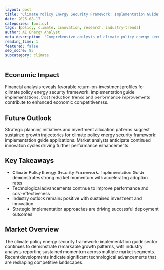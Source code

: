 ```yaml
---
layout: post
title: "Climate Policy Energy Security Framework: Implementation Guide"
date: 2025-08-17
categories: [policy]
tags: [policy, climate, innovation, research, industry-trends]
author: AI Energy Analyst
meta_description: "Comprehensive analysis of climate policy energy security framework: implementation guide covering market trends, technology developments, and industry outlook. Discover key insights and future projections."
reading_time: 1
featured: false
seo_score: 85
subcategory: climate
---
```


## Economic Impact

Financial analysis reveals favorable return-on-investment profiles for climate policy energy security framework: implementation guide implementations. Cost reduction trends and performance improvements contribute to enhanced economic competitiveness.

## Future Outlook

Strategic planning initiatives and investment allocation patterns suggest sustained growth trajectories for climate policy energy security framework: implementation guide applications. Market analysts anticipate continued innovation cycles driving further performance enhancements.

## Key Takeaways

- Climate Policy Energy Security Framework: Implementation Guide demonstrates strong market momentum with accelerating adoption rates
- Technological advancements continue to improve performance and cost-effectiveness
- Industry outlook remains positive with sustained investment and innovation
- Strategic implementation approaches are driving successful deployment outcomes

## Market Overview

The climate policy energy security framework: implementation guide sector continues to demonstrate remarkable growth patterns, with industry analysts reporting sustained momentum across multiple market segments. Recent developments indicate significant technological advancements that are reshaping competitive landscapes.


